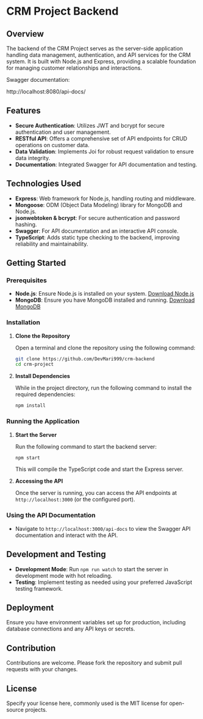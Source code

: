 # CRM Project Backend

## Overview

The backend of the CRM Project serves as the server-side application handling data management, authentication, and API services for the CRM system. It is built with Node.js and Express, providing a scalable foundation for managing customer relationships and interactions.

Swagger documentation:

http://localhost:8080/api-docs/

## Features

- **Secure Authentication**: Utilizes JWT and bcrypt for secure authentication and user management.
- **RESTful API**: Offers a comprehensive set of API endpoints for CRUD operations on customer data.
- **Data Validation**: Implements Joi for robust request validation to ensure data integrity.
- **Documentation**: Integrated Swagger for API documentation and testing.

## Technologies Used

- **Express**: Web framework for Node.js, handling routing and middleware.
- **Mongoose**: ODM (Object Data Modeling) library for MongoDB and Node.js.
- **jsonwebtoken & bcrypt**: For secure authentication and password hashing.
- **Swagger**: For API documentation and an interactive API console.
- **TypeScript**: Adds static type checking to the backend, improving reliability and maintainability.

## Getting Started

### Prerequisites

- **Node.js**: Ensure Node.js is installed on your system. [Download Node.js](https://nodejs.org/)
- **MongoDB**: Ensure you have MongoDB installed and running. [Download MongoDB](https://www.mongodb.com/try/download/community)

### Installation

1. **Clone the Repository**

   Open a terminal and clone the repository using the following command:

   ```bash
   git clone https://github.com/DevMari999/crm-backend
   cd crm-project
   ```


2. **Install Dependencies**

   While in the project directory, run the following command to install the required dependencies:

   ```bash
   npm install
   ```

### Running the Application

1. **Start the Server**

   Run the following command to start the backend server:

   ```bash
   npm start
   ```

   This will compile the TypeScript code and start the Express server.

2. **Accessing the API**

   Once the server is running, you can access the API endpoints at `http://localhost:3000` (or the configured port).

### Using the API Documentation

- Navigate to `http://localhost:3000/api-docs` to view the Swagger API documentation and interact with the API.

## Development and Testing

- **Development Mode**: Run `npm run watch` to start the server in development mode with hot reloading.
- **Testing**: Implement testing as needed using your preferred JavaScript testing framework.

## Deployment

Ensure you have environment variables set up for production, including database connections and any API keys or secrets.

## Contribution

Contributions are welcome. Please fork the repository and submit pull requests with your changes.

## License

Specify your license here, commonly used is the MIT license for open-source projects.

